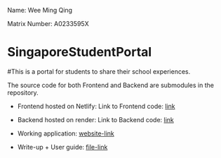 Name: Wee Ming Qing

Matrix Number: A0233595X


# SingaporeStudentPortal
#This is a portal for students to share their school experiences.


The source code for both Frontend and Backend are submodules in the repository.

 * Frontend hosted on Netlify:
Link to Frontend code: [link](https://github.com/WeeMingQing/SingaporeStudentPortal-Frontend)

 * Backend hosted on render:
Link to Backend code: [link](https://github.com/WeeMingQing/SingaporeStudentPortal-API)



 * Working application: [website-link](https://mq-ssp.netlify.app)

 * Write-up + User guide: [file-link](https://github.com/WeeMingQing/SingaporeStudentPortal/blob/main/WeeMingQing_A0233595X_FinalWriteup.pdf)
 
